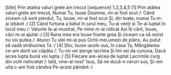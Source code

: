 [title] Prin atatea valuri grele am trecut
[sequence] 1,2,3,4,5
[1]
Prin atâtea valuri grele am trecut,
Numai Tu, Isuse Doamne, mi-ai fost scut
/: Când ziceam că sunt pierdut,
Tu, Isuse, mi-ai fost scut
Și, din toate, numai Tu m-ai izbăvit :/
[2]
Când furtuna a bătut în jurul meu,
Tu-ai venit și Te-ai luptat în locul meu
/: Valurile le-ai mustrat,
Pe mine m-ai ridicat
Azi Îți cânt, Isuse, căci m-ai ajutat :/
[3]
Rana mea era Isuse foarte grea
Și ziceam ca să rezist nu voi putea
/: Atunci Tu ulei mi-ai pus
Ochii mei,umezi de plâns,
Au putut să vadă strălucirea Ta :/
[4]
Știu, Isuse-acolo sus, în casa Ta,
Mângâierea ce-am dorit voi căpăta
/: Tu-mi vei șterge lacrima
Și îmi vei da cununa,
Dacă aicea lupta bună voi lupta :/
[5]
Fiecare are-aicea de luptat
Lacrimile curg din ochi neîncetat
/: Iată, vine-al nost' Isus,
Să ne ducă-n ceruri sus,
Și-om uita c-am fost cândva
Pe-acest pământ :/

